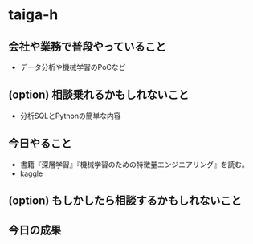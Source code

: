 # taiga-h

## 会社や業務で普段やっていること
 - データ分析や機械学習のPoCなど

## (option) 相談乗れるかもしれないこと
 - 分析SQLとPythonの簡単な内容

## 今日やること
 - 書籍『深層学習』『機械学習のための特徴量エンジニアリング』を読む。
 - kaggle

## (option) もしかしたら相談するかもしれないこと

## 今日の成果
